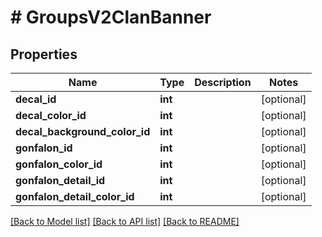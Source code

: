 # # GroupsV2ClanBanner

## Properties

Name | Type | Description | Notes
------------ | ------------- | ------------- | -------------
**decal_id** | **int** |  | [optional]
**decal_color_id** | **int** |  | [optional]
**decal_background_color_id** | **int** |  | [optional]
**gonfalon_id** | **int** |  | [optional]
**gonfalon_color_id** | **int** |  | [optional]
**gonfalon_detail_id** | **int** |  | [optional]
**gonfalon_detail_color_id** | **int** |  | [optional]

[[Back to Model list]](../../README.md#models) [[Back to API list]](../../README.md#endpoints) [[Back to README]](../../README.md)
